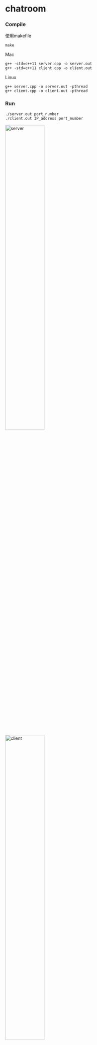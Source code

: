 # chatroom

### Compile

使用makefile
```
make
```

Mac
```
g++ -std=c++11 server.cpp -o server.out
g++ -std=c++11 client.cpp -o client.out
```

Linux
```
g++ server.cpp -o server.out -pthread
g++ client.cpp -o client.out -pthread
```

### Run
```
./server.out port_number
./client.out IP_address port_number
```
<img src="https://imgur.com/oeZyUjL.png" alt="server" height="50%"/>
<img src="https://imgur.com/fYVRC9a.png" alt="client" height="50%"/>
